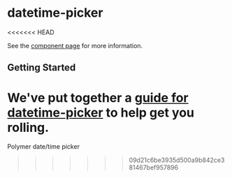# datetime-picker
<<<<<<< HEAD

See the [component page](http://tylergarlick.github.io/datetime-picker) for more information.

## Getting Started

We've put together a [guide for datetime-picker](http://www.polymer-project.org/docs/start/reusableelements.html) to help get you rolling.
=======
Polymer date/time picker
>>>>>>> 09d21c6be3935d500a9b842ce381467bef957896
